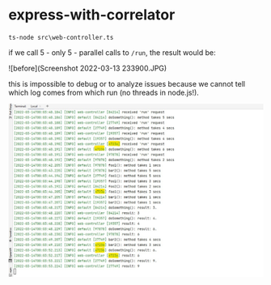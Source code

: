 # express-with-correlator


    ts-node src\web-controller.ts


if we call 5 - only 5 - parallel calls to `/run`, the result would be:

![before](Screenshot 2022-03-13 233900.JPG)

this is impossible to debug or to analyze issues because we cannot tell which log comes from which run (no threads in node.js!).

![before](logs-with-correlator.JPG)
